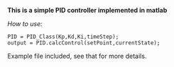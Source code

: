 **This is a simple PID controller implemented in matlab**

*How to use:* 

    PID = PID_Class(Kp,Kd,Ki,timeStep);
    output = PID.calcControl(setPoint,currentState);

Example file included, see that for more details.
